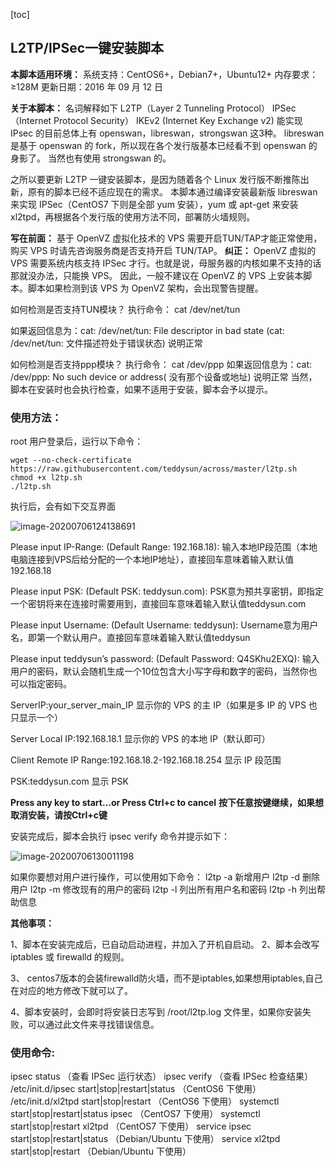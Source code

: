 [toc]



## L2TP/IPSec一键安装脚本

**本脚本适用环境：**
系统支持：CentOS6+，Debian7+，Ubuntu12+
内存要求：≥128M
更新日期：2016 年 09 月 12 日

**关于本脚本：**
名词解释如下
L2TP（Layer 2 Tunneling Protocol）
IPSec（Internet Protocol Security）
IKEv2 (Internet Key Exchange v2)
能实现 IPsec 的目前总体上有 openswan，libreswan，strongswan 这3种。
libreswan 是基于 openswan 的 fork，所以现在各个发行版基本已经看不到 openswan 的身影了。
当然也有使用 strongswan 的。

之所以要更新 L2TP 一键安装脚本，是因为随着各个 Linux 发行版不断推陈出新，原有的脚本已经不适应现在的需求。
本脚本通过编译安装最新版 libreswan 来实现 IPSec（CentOS7 下则是全部 yum 安装），yum 或 apt-get 来安装 xl2tpd，再根据各个发行版的使用方法不同，部署防火墙规则。

**写在前面：**
基于 OpenVZ 虚拟化技术的 VPS 需要开启TUN/TAP才能正常使用，购买 VPS 时请先咨询服务商是否支持开启 TUN/TAP。
**纠正：**
OpenVZ 虚拟的 VPS 需要系统内核支持 IPSec 才行。也就是说，母服务器的内核如果不支持的话那就没办法，只能换 VPS。
因此，一般不建议在 OpenVZ 的 VPS 上安装本脚本。脚本如果检测到该 VPS 为 OpenVZ 架构，会出现警告提醒。

如何检测是否支持TUN模块？
执行命令：
cat /dev/net/tun

如果返回信息为：cat: /dev/net/tun: File descriptor in bad state (cat: /dev/net/tun: 文件描述符处于错误状态) 说明正常

如何检测是否支持ppp模块？
执行命令：
cat /dev/ppp
如果返回信息为：cat: /dev/ppp: No such device or address( 没有那个设备或地址)  说明正常
当然，脚本在安装时也会执行检查，如果不适用于安装，脚本会予以提示。

### 使用方法：

root 用户登录后，运行以下命令：

```bsh
wget --no-check-certificate https://raw.githubusercontent.com/teddysun/across/master/l2tp.sh
chmod +x l2tp.sh
./l2tp.sh
```

执行后，会有如下交互界面

![image-20200706124138691](D:%5C%E6%96%87%E6%A1%A3%5C%E5%B1%8F%E5%B9%95%E6%88%AA%E5%9B%BE%E6%96%87%E6%A1%A3%E6%8F%92%E5%85%A5%E5%9B%BE%E7%89%87%5Cimage-20200706124138691.png)

Please input IP-Range:
(Default Range: 192.168.18):
输入本地IP段范围（本地电脑连接到VPS后给分配的一个本地IP地址），直接回车意味着输入默认值192.168.18

Please input PSK:
(Default PSK: teddysun.com):
PSK意为预共享密钥，即指定一个密钥将来在连接时需要用到，直接回车意味着输入默认值teddysun.com

Please input Username:
(Default Username: teddysun):
Username意为用户名，即第一个默认用户。直接回车意味着输入默认值teddysun

Please input teddysun’s password:
(Default Password: Q4SKhu2EXQ):
输入用户的密码，默认会随机生成一个10位包含大小写字母和数字的密码，当然你也可以指定密码。

ServerIP:your_server_main_IP
显示你的 VPS 的主 IP（如果是多 IP 的 VPS 也只显示一个）

Server Local IP:192.168.18.1
显示你的 VPS 的本地 IP（默认即可）

Client Remote IP Range:192.168.18.2-192.168.18.254
显示 IP 段范围

PSK:teddysun.com
显示 PSK

**Press any key to start…or Press Ctrl+c to cancel**
**按下任意按键继续，如果想取消安装，请按Ctrl+c键**



安装完成后，脚本会执行 ipsec verify 命令并提示如下：

![image-20200706130011198](D:%5C%E6%96%87%E6%A1%A3%5C%E5%B1%8F%E5%B9%95%E6%88%AA%E5%9B%BE%E6%96%87%E6%A1%A3%E6%8F%92%E5%85%A5%E5%9B%BE%E7%89%87%5Cimage-20200706130011198.png)

如果你要想对用户进行操作，可以使用如下命令：
l2tp -a 新增用户
l2tp -d 删除用户
l2tp -m 修改现有的用户的密码
l2tp -l 列出所有用户名和密码
l2tp -h 列出帮助信息

**其他事项：**

1、脚本在安装完成后，已自动启动进程，并加入了开机自启动。
2、脚本会改写 iptables 或 firewalld 的规则。

3、 centos7版本的会装firewalld防火墙，而不是iptables,如果想用iptables,自己在对应的地方修改下就可以了。

4、脚本安装时，会即时将安装日志写到 /root/l2tp.log 文件里，如果你安装失败，可以通过此文件来寻找错误信息。



### 使用命令:

ipsec status （查看 IPSec 运行状态）
ipsec verify （查看 IPSec 检查结果）
/etc/init.d/ipsec start|stop|restart|status （CentOS6 下使用）
/etc/init.d/xl2tpd start|stop|restart （CentOS6 下使用）
systemctl start|stop|restart|status ipsec （CentOS7 下使用）
systemctl start|stop|restart xl2tpd （CentOS7 下使用）
service ipsec start|stop|restart|status （Debian/Ubuntu 下使用）
service xl2tpd start|stop|restart （Debian/Ubuntu 下使用）

